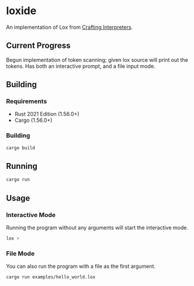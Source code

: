 # loxide

An implementation of Lox from [Crafting Interpreters](http://craftinginterpreters.com/).

## Current Progress

Begun implementation of token scanning; given lox source will print out the tokens.
Has both an interactive prompt, and a file input mode.

## Building

### Requirements

- Rust 2021 Edition (1.56.0+)
- Cargo (1.56.0+)

### Building

```bash
cargo build
```

## Running

```bash
cargo run
```

## Usage

### Interactive Mode

Running the program without any arguments will start the interactive mode.

```bash
lox >
```

### File Mode

You can also run the program with a file as the first argument.

```bash
cargo run examples/hello_world.lox
```
